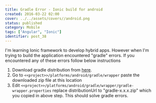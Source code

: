 ```yaml
---
title: Gradle Error - Ionic build for android
created: 2016-03-22 02:00
cover: ../../assets/covers//android.png
status: published
category: Mobile
tags: ["Angular", "Ionic"]
identifier: post_38
---
```

I'm learning Ionic framework to develop hybrid apps. However when I'm trying to build the application encountered "gradle" errors. If you encountered any of these errors follow below instructions

  1. Download gradle distribution from [here](http://services.gradle.org/distributions).
  2. Go to `<<project>>/platforms/android/gradle/wrapper` paste the downloaded zip file at this location
  3. Edit `<<project>>/platforms/android/gradle/wrapper/gradle-wrapper.properties` replace distributionUrl to "gradle-x.x.x.zip" which you copied in above step.
This should solve gradle errors.
